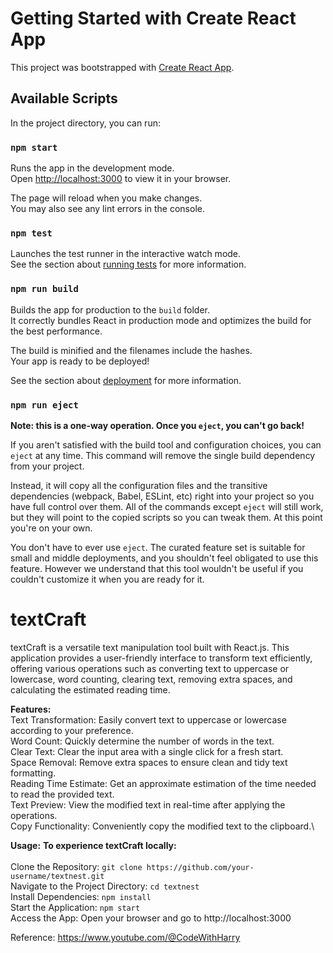 # Getting Started with Create React App

This project was bootstrapped with [Create React App](https://github.com/facebook/create-react-app).

## Available Scripts

In the project directory, you can run:

### `npm start`

Runs the app in the development mode.\
Open [http://localhost:3000](http://localhost:3000) to view it in your browser.

The page will reload when you make changes.\
You may also see any lint errors in the console.

### `npm test`

Launches the test runner in the interactive watch mode.\
See the section about [running tests](https://facebook.github.io/create-react-app/docs/running-tests) for more information.

### `npm run build`

Builds the app for production to the `build` folder.\
It correctly bundles React in production mode and optimizes the build for the best performance.

The build is minified and the filenames include the hashes.\
Your app is ready to be deployed!

See the section about [deployment](https://facebook.github.io/create-react-app/docs/deployment) for more information.

### `npm run eject`

**Note: this is a one-way operation. Once you `eject`, you can't go back!**

If you aren't satisfied with the build tool and configuration choices, you can `eject` at any time. This command will remove the single build dependency from your project.

Instead, it will copy all the configuration files and the transitive dependencies (webpack, Babel, ESLint, etc) right into your project so you have full control over them. All of the commands except `eject` will still work, but they will point to the copied scripts so you can tweak them. At this point you're on your own.

You don't have to ever use `eject`. The curated feature set is suitable for small and middle deployments, and you shouldn't feel obligated to use this feature. However we understand that this tool wouldn't be useful if you couldn't customize it when you are ready for it.


# textCraft

textCraft is a versatile text manipulation tool built with React.js. This application provides a user-friendly interface to transform text efficiently, offering various operations such as converting text to uppercase or lowercase, word counting, clearing text, removing extra spaces, and calculating the estimated reading time.

**Features:**\
Text Transformation: Easily convert text to uppercase or lowercase according to your preference.\
Word Count: Quickly determine the number of words in the text.\
Clear Text: Clear the input area with a single click for a fresh start.\
Space Removal: Remove extra spaces to ensure clean and tidy text formatting.\
Reading Time Estimate: Get an approximate estimation of the time needed to read the provided text.\
Text Preview: View the modified text in real-time after applying the operations.\
Copy Functionality: Conveniently copy the modified text to the clipboard.\

**Usage:**
**To experience textCraft locally:**\
\
Clone the Repository: `git clone https://github.com/your-username/textnest.git`\
Navigate to the Project Directory: `cd textnest`\
Install Dependencies: `npm install`\
Start the Application: `npm start`\
Access the App: Open your browser and go to http://localhost:3000

Reference: https://www.youtube.com/@CodeWithHarry
